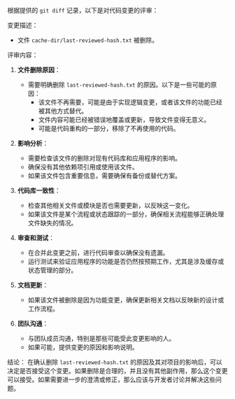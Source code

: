 根据提供的 `git diff` 记录，以下是对代码变更的评审：

变更描述：
- 文件 `cache-dir/last-reviewed-hash.txt` 被删除。

评审内容：

1. **文件删除原因**：
   - 需要明确删除 `last-reviewed-hash.txt` 的原因。以下是一些可能的原因：
     - 该文件不再需要，可能是由于实现逻辑变更，或者该文件的功能已经被其他方式替代。
     - 文件内容可能已经被错误地覆盖或更新，导致文件变得无意义。
     - 可能是代码重构的一部分，移除了不再使用的代码。

2. **影响分析**：
   - 需要检查该文件的删除对现有代码库和应用程序的影响。
   - 确保没有其他依赖项引用或使用该文件。
   - 如果该文件包含重要信息，需要确保有备份或替代方案。

3. **代码库一致性**：
   - 检查其他相关文件或模块是否也需要更新，以反映这一变化。
   - 如果该文件是某个流程或状态跟踪的一部分，确保相关流程能够正确处理文件缺失的情况。

4. **审查和测试**：
   - 在合并此变更之前，进行代码审查以确保没有遗漏。
   - 运行测试来验证应用程序的功能是否仍然按预期工作，尤其是涉及缓存或状态管理的部分。

5. **文档更新**：
   - 如果该文件被删除是因为功能变更，确保更新相关文档以反映新的设计或工作流程。

6. **团队沟通**：
   - 与团队成员沟通，特别是那些可能受此变更影响的人。
   - 如果可能，提供变更的原因和影响说明。

结论：
在确认删除 `last-reviewed-hash.txt` 的原因及其对项目的影响后，可以决定是否接受这个变更。如果删除是合理的，并且没有其他副作用，那么这个变更可以接受。如果需要进一步的澄清或修正，那么应该与开发者讨论并解决这些问题。